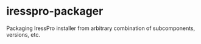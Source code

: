 # iresspro-packager
Packaging IressPro installer from arbitrary combination of subcomponents, versions, etc.
